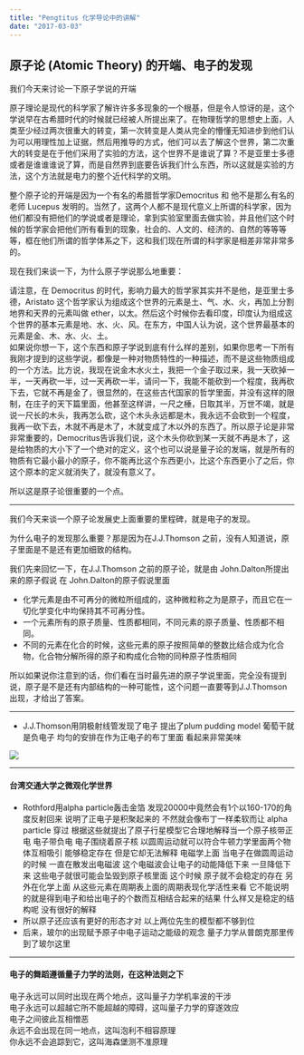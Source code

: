 ```yaml
---
title: "Pengtitus 化学导论中的讲解"
date: "2017-03-03"
---
```


## 原子论 (Atomic Theory) 的开端、电子的发现

我们今天来讨论一下原子学说的开端

原子理论是现代的科学家了解许许多多现象的一个根基，但是令人惊讶的是，这个学说早在古希腊时代的时候就已经被人所提出来了。在物理哲学的思想史上面，人类至少经过两次很重大的转变，第一次转变是人类从完全的懵懂无知进步到他们认为可以用理性加上证据，然后用推导的方式，他们可以去了解这个世界，第二次重大的转变是在于他们采用了实验的方法，这个世界不是谁说了算？不是亚里士多德或者是谁谁谁说了算，而是自然界到底要告诉我们什么东西，所以这就是实验的方法，这个方法就是电力的整个近代科学的文明。

整个原子论的开端是因为一个有名的希腊哲学家Democritus 和 他不是那么有名的老师 Lucepus 发明的。当然了，这两个人都不是现代意义上所谓的科学家，因为他们都没有把他们的学说或者是理论，拿到实验室里面去做实验，并且他们这个时候的哲学家会把他们所有看到的现象，社会的、人文的、经济的、自然的等等等等，框在他们所谓的哲学体系之下，这和我们现在所谓的科学家是相差非常非常多的。

现在我们来谈一下，为什么原子学说那么地重要：

请注意，在 Democritus 的时代，影响力最大的哲学家其实并不是他，是亚里士多德，Aristato 这个哲学家认为组成这个世界的元素是土、气、水、火，再加上分割地界和天界的元素叫做 ether，以太。然后这个时候你去看印度，印度认为组成这个世界的基本元素是地、水、火、风。在东方，中国人认为说，这个世界最基本的元素是金、木、水、火、土。  
如果说你想一下，这个东西和原子学说到底有什么样的差别，如果你思考一下所有我刚才提到的这些学说，都像是一种对物质特性的一种描述，而不是这些物质组成的一个方法。比方说，我现在说金木水火土，我把一个金子取过来，我一天砍掉一半，一天再砍一半，过一天再砍一半，请问一下，我能不能砍到一个程度，我再砍下去，它就不再是金了，很显然的，在这些古代国家的哲学里面，并没有这样的限制，在庄子的天下篇里面，他甚至这样讲，一尺之棰，日取其半，万世不竭，就是说一尺长的木头，我再怎么砍，这个木头永远都是木，我永远不会砍到一个程度，我再一砍下去，木就不再是木了，木就变成了木以外的东西了。所以原子论是非常非常重要的，Democritus告诉我们说，这个木头你砍到某一天就不再是木了，这是给物质的大小下了一个绝对的定义，这个也可以说是量子论的发端，就是所有的物质有它最小最小的原子，你不能再比这个东西更小，比这个东西更小了之后，你这个原本的定义就消失了，就没有意义了。

所以这是原子论很重要的一个点。

* * *

我们今天来谈一个原子论发展史上面重要的里程碑，就是电子的发现。

为什么电子的发现那么重要？那是因为在J.J.Thomson 之前，没有人知道说，原子里面是不是还有更加细致的结构。

我们先来回忆一下，在J.J.Thomson 之前的原子论，就是由 John.Dalton所提出来的原子假说 在 John.Dalton的原子假说里面

- 化学元素是由不可再分的微粒所组成的，这种微粒称之为是原子，而且它在一切化学变化中均保持其不可再分性。
- 一个元素所有的原子质量、性质都相同，不同元素的原子质量、性质都不相同。
- 不同的元素在化合的时候，这些元素的原子按照简单的整数比结合成为化合物，化合物分解所得的原子和构成化合物的同种原子性质相同

所以如果说你注意到的话，你们看在当时最先进的原子学说里面，完全没有提到说，原子是不是还有内部结构的一种可能性，这个问题一直要等到J.J.Thomson出现，才给出了答案。

* * *

- J.J.Thomson用阴极射线管发现了电子 提出了plum pudding model 葡萄干就是负电子 均匀的安排在作为正电子的布丁里面 看起来非常美味

![](https://upload.wikimedia.org/wikipedia/commons/e/e2/Cathode_ray_tube_diagram-en.svg)

* * *

#### 台湾交通大学之微观化学世界

- Rothford用alpha particle轰击金箔 发现20000中竟然会有1个以160-170的角度反射回来 说明了正电子是积聚起来的 不然就会像布丁一样柔软而让 alpha particle 穿过 根据这些就提出了原子行星模型它合理地解释当一个原子核带正电 电子带负电 电子围绕着原子核 以圆周运动就可以符合牛顿力学里面两个物体互相吸引 能够稳定存在 但是它却无法解释 电磁学上面 当电子在做圆周运动的时候 一直在散发出电磁波 这个电磁波会让电子的动能降低下来 一旦降低下来 这些电子就很可能会坠毁到原子核里面 这个时候 原子就不会稳定的存在 另外在化学上面 从这些元素在周期表上面的周期表现化学活性来看 它不能说明的就是得到电子和给出电子的个数而互相结合起来的结果 什么样又是稳定的结构呢 没有很好的解释
- 所以原子还应该有更好的形态才对 以上两位先生的模型都不够到位
- 后来，玻尔的出现赋予原子中电子运动之能级的观念 量子力学从普朗克那里传到了玻尔这里

* * *

#### 电子的舞蹈遵循量子力学的法则，在这种法则之下

电子永远可以同时出现在两个地点，这叫量子力学机率波的干涉  
电子永远可以超越它所不能超越的障碍，这叫量子力学的穿遂效应  
电子之间彼此互相憎恶  
永远不会出现在同一地点，这叫泡利不相容原理  
你永远不会追踪到它，这叫海森堡测不准原理
